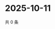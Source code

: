 # 2025-10-11

共 0 条

<!-- BEGIN ZHIHUVIDEO -->
<!-- 最后更新时间 Sat Oct 11 2025 08:48:18 GMT+0800 (China Standard Time) -->

<!-- END ZHIHUVIDEO -->
